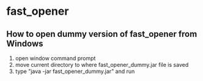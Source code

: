 # fast_opener

## How to open dummy version of fast_opener from Windows
1. open window command prompt
2. move current directory to where fast_opener_dummy.jar file is saved
3. type "java -jar fast_opener_dummy.jar" and run
